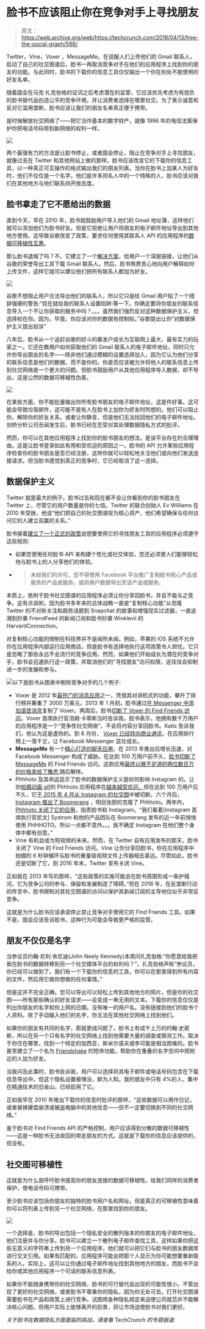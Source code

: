 # 脸书不应该阻止你在竞争对手上寻找朋友

> 原文：<https://web.archive.org/web/https://techcrunch.com/2018/04/13/free-the-social-graph/598/>

Twitter，Vine，Voxer ，MessageMe。在说服人们上传他们的 Gmail 联系人，启动了自己的社交图谱后，脸书一再取消竞争对手在他们的应用程序上找到你的[](https://web.archive.org/web/20191008184225/https://crunchbase.com/organization/facebook)朋友的功能。与此同时，脸书的下载你的信息工具仅仅输出一个你在别处不能使用的好友名单。

随着国会在马克·扎克伯格的证词之后考虑潜在的监管，它应该优先考虑为有抱负的脸书替代品创造公平的竞争环境，并让消费者选择在哪里社交。为了表示诚意和反对它滥用垄断，脸书应该让我们的朋友名单真正便于携带。

是时候解放社交网络了——把它当作基本的数字财产，就像 1996 年的电信法案保护你把电话号码带到新网络的权利一样。

![](img/00d6df611c31d8411e2e2fc599457c36.png)

两个最强有力的方法是让脸书停止，或者国会停止，阻止在竞争对手上寻找朋友，就像过去在 Twitter 和其他网站上做的那样。脸书应该改变它的下载你的信息工具，以一种真正可互操作的格式输出我们的朋友列表。当你在脸书上加某人为好友时，他们不仅仅是一个名字。他们是许多同名人中的一个特殊的人，脸书应该对我们在其他地方与他们联系持开放态度。

## 脸书拿走了它不愿给出的数据

直到今天，早在 2010 年，脸书就鼓励用户导入他们的 Gmail 地址簿，这样他们就可以添加他们为脸书好友。但是它拒绝让用户将朋友的电子邮件地址导出到其他地方使用。这导致谷歌改变了政策，要求任何使用其联系人 API 的应用程序的[数据可移植性互惠](https://web.archive.org/web/20191008184225/https://beta.techcrunch.com/2010/11/04/facebook-google-contacts/?_ga=2.177373281.576575749.1523206016-1361550980.1392837599)。

那么脸书退缩了吗？不。它建立了一个[解决方案](https://web.archive.org/web/20191008184225/https://beta.techcrunch.com/2010/11/08/facebook-finds-a-new-way-to-liberate-your-gmail-contact-data/?_ga=2.257649743.576575749.1523206016-1361550980.1392837599)，给用户一个深层链接，让他们从谷歌的荣誉导出工具下载 Gmail 联系人。然后，脸书煞费苦心地向用户解释如何上传文件，这样它就可以建议他们把所有联系人都加为好友。

![](img/186d8455d04587f00ff2b391e27212ed.png)

谷歌不想阻止用户合法导出他们的联系人，所以它只是给 Gmail 用户贴了一个措辞强硬的警告:“现在就给我的联系人设置陷阱:等一下。你确定要将你朋友的联系信息导入一个不让你获取的服务中吗？。。。虽然我们强烈反对这种数据保护主义，但选择权在你。因为，毕竟，你应该对你的数据有控制权。”谷歌提出让你“对数据保护主义提出投诉”

八年后，脸书从一个追赶谷歌的好斗的暴发户成长为互联网上最大、最有实力的玩家之一。它还在教用户如何获取他们的 Gmail 联系人的电子邮件地址，同时只允许你导出朋友的名字——除非他们通过模糊的设置选择加入，因为它认为他们分享的联系信息是他们的数据，而不是你的。你是否应该被允许将他人的联系信息上传到社交网络是一个更大的问题。但脸书鼓励用户从其他应用程序导入数据，却不导出，这是公然的数据可移植性伪善。

![](img/40506326ed6baa2a4757dcdc301bef6e.png)

在某些方面，你不能批量输出你所有脸书朋友的电子邮件地址，这是件好事。这可能会导致垃圾邮件，这可能不是有人在脸书上加你为好友时所想的。他们可以阻止你，解除你的好友关系，或者让你静音，但是他们无法找回他们的电子邮件地址。剑桥分析公司丑闻发生后，脸书已经在忍受对其处理数据隐私方式的批评。

然而，你可以在其他应用程序上找到你的脸书朋友的想法，是该平台存在的合理理由。这是让脸书登录如此有用和受欢迎的原因之一。脸书的 API 允许某些应用程序检查你的脸书朋友是否已经注册，这样你就可以轻松地关注他们或向他们发送连接请求。但当脸书感觉到真正的竞争时，它已经取消了这一选择。

## 数据保护主义

Twitter 就是最大的例子。脸书过去和现在都不会让你看到你的脸书朋友在 Twitter 上，尽管它的用户数量是你的七倍。Twitter 的联合创始人 Ev Williams 在 2010 年受挫，他说“他们把自己的社交图谱视为核心资产，他们希望确保与任何访问它的人建立双赢的关系。”

脸书接着[建立了一个正式的政策](https://web.archive.org/web/20191008184225/https://beta.techcrunch.com/2013/01/25/facebook-bans-replicating-its-functionality/?_ga=2.216140114.576575749.1523206016-1361550980.1392837599)说想要使用它的寻找朋友工具的应用程序必须遵守这些规则:

*   如果您使用任何脸书 API 来构建个性化或社交体验，您还必须使人们能够轻松地与脸书上的人分享他们的体验。
*   > 未经我们的许可，您不得使用 Facebook 平台推广复制脸书核心产品或服务的产品或服务，或将用户数据导出至该产品或服务。
    > 
    > 

本质上，依附于脸书社交图谱的应用程序必须让你分享回脸书，并且不能与之竞争。这有点讽刺，因为脸书多年来的总体战略一直是“复制核心功能”从克隆 Twitter 的不对称关注和趋势话题到 Snapchat 的故事和增强现实过滤器，一直追溯到抄袭 FriendFeed 的新闻订阅和脸书抄袭 Winklevii 的 HarvardConnection。

对复制核心功能的限制在科技界并不是闻所未闻。例如，苹果的 iOS 系统不允许你在应用程序内部运行应用商店。但是脸书有选择地执行这项政策令人担忧。它只是忽略了那些永远不会流行的竞争应用。然而，如果他们开始成长为潜在的竞争对手，脸书会迅速执行这一政策，并取消他们的“寻找朋友”访问权限，这往往会抑制进一步的发展和参与。

![](img/59f32cf95442df126d5b6ad1185f908a.png)以下是脸书从图表中剔除竞争对手的几个例子:

*   Voxer 是 2012 年[最热门的消息应用](https://web.archive.org/web/20191008184225/https://techcrunch.com/2012/04/11/walkie-talkie-app-voxer-goes-big-ivp-and-intel-lead-30-million-round/)之一，凭借其对讲机式的功能，攀升了排行榜并筹集了 3000 万美元。2013 年 1 月初，脸书通过[在 Messenger 中添加语音消息](https://web.archive.org/web/20191008184225/https://techcrunch.com/2013/01/03/facebook-voice-messaging/)复制了 Voxer。两周后，脸书[切断了 Voxer 的 Find Friends 访问](https://web.archive.org/web/20191008184225/https://beta.techcrunch.com/2013/01/18/facebook-data-voxer)。Voxer 首席执行官汤姆·卡蒂斯当时告诉我，脸书表示，他拥有数千万用户的应用程序是一个“竞争性社交网络”，不会将内容分享回脸书。Katis 告诉我们，他认为这是虚伪的。到 6 月份， [Voxer 已经转向商业通讯](https://web.archive.org/web/20191008184225/https://techcrunch.com/2013/06/25/voxer-transforms-into-a-walkie-talkie-service-for-the-business-world/)，在应用排行榜上一落千丈，让 Facebook Messenger 茁壮成长。
*   **MessageMe** 有一个[精心打造的聊天应用](https://web.archive.org/web/20191008184225/https://techcrunch.com/2013/03/08/messageme/)，在 2013 年推出后增长迅速，对 Facebook Messenger 构成了威胁。在达到 100 万用户前不久，[脸书切断了 MessageMe](https://web.archive.org/web/20191008184225/https://techcrunch.com/2013/03/15/facebook-messageme/) 的 Find Friends 访问。这款应用[最终以微不足道的两位数百万的价格卖给了雅虎](https://web.archive.org/web/20191008184225/https://techcrunch.com/2013/03/19/messageme-2/),随后解体。
*   Phhhoto 及其命运显示了脸书的数据保护主义是如何影响 Instagram 的。让你[拍摄动画 gif](https://web.archive.org/web/20191008184225/https://techcrunch.com/2014/09/15/phhhoto-is-an-addictive-albeit-poorly-named-gif-style-photo-app/)的 Phhhoto 应用程序在[越来越受欢迎。](https://web.archive.org/web/20191008184225/https://techcrunch.com/2015/03/30/phhhoto-tops-1-million-users/)但在达到 100 万用户后不久，它[于 2015 年 4 月从 Instagram 的社交图](https://web.archive.org/web/20191008184225/https://techcrunch.com/2015/04/24/nochill/)中被切断。六个月后， [Instagram 推出了 Boomerang](https://web.archive.org/web/20191008184225/https://techcrunch.com/2015/10/22/instagram-boomerang/) ，明目张胆的克隆了 Phhhoto。两年内， [Phhhoto 关闭了它的应用](https://web.archive.org/web/20191008184225/https://techcrunch.com/2017/06/20/phhhoto-shuts-down/)，指责脸书和 Instagram。“我们看着[Instagram 首席执行官凯文] Systrom 和他的产品团队在 Boomerang 发布的近一年前悄悄使用 PHHHOTO。所以一点都不意外。。。我不确定 Instagram 在他们整个身体中都有创意。”
*   Vine 有机会成为短视频的未来。然而，在 Twitter 自有应用发布的那天，脸书关闭了 Vine 的 Find Friends 访问。Vine 让你分享回脸书，你在应用程序中拍摄的 6 秒钟循环与脸书的重量级视频文件上传器相去甚远。尽管如此，脸书还是切断了它，到 2016 年末，Twitter 宣布关闭 Vine。

正如我在 2013 年写的那样，“这些政策的实施可能会在脸书周围形成一条护城河。它为竞争公司的参与、保留和发展制造了障碍。”但在 2018 年，在反垄断行动的传言中，脸书限制对其社交图谱的访问以保护其新闻订阅的主导地位似乎非常反竞争。

这就是为什么脸书应该承诺停止禁止竞争对手使用它的 Find Friends 工具。如果不是，国会应该告诉脸书，这种行为可能会导致更严格的监管。

## 朋友不仅仅是名字

当参议员约翰·尼利·肯尼迪(John Neely Kennedy)本周问扎克伯格:“你愿意给我把我在脸书的数据转移到另一个社交媒体平台的权利吗？”，扎克伯格声称“参议员，你已经可以做到了。我们有一个下载你的信息的工具，你可以在那里得到所有内容的文件，然后用它做你想做的任何事情。”

但是这并不完全正确。您可以导出可以轻松上传到其他地方的照片。但是你的社交图——所有那些确认的好友请求——会变成一串无用的文本。下载你的信息仅仅是列出你朋友的名字和你上网的日期。没有唯一的用户名。没有链接到他们的脸书个人资料。除了手动输入他们的名字，你无法在其他社交网络上找到他们。

如果你的朋友有共同的名字，那就更成问题了。脸书上有成千上万的约翰·史密斯，所以在另一个只有名字的社交网络上找到他需要大量的调查或猜测工作。取决于你住在哪里，找到一个特定的加西亚，斯米尔诺夫或李可能是相当困难的。脸书甚至建立了一个名为 [Friendshake](https://web.archive.org/web/20191008184225/https://techcrunch.com/2012/06/24/friendshake-facebooks-new-mobile-feature-for-finding-people-nearby-and-a-highlight-killer/) 的短命功能，帮助你在重叠的名字空间中把附近的人加为好友。

当我问及此事时，脸书告诉我，用户可以选择将其电子邮件或电话号码包含在下载信息导出中。但这个隐私设置被埋没，鲜为人知。我的朋友中只有 4%的人，集中在精通技术的旧金山，已经启用了它。

正如我早在 2010 年推出下载你的信息时批评的那样，“这些数据可以用作日记，或者替换硬盘崩溃或被盗电脑中的其他信息——但不一定要切换到不同的社交网络。”

鉴于脸书对 Find Friends API 的严格控制，用户应该得到分散的数据可移植性——这是一种脸书无法收回的带走朋友的方式。这就是下载你的信息应该提供的，但没有。

## 社交图可移植性

这就是为什么我呼吁脸书提高你的朋友连接的数据可移植性。给我们同样的消费者保护，使电话号码可携带。

至少脸书应该包括你朋友的独特的脸书用户名和网址。但是真正的可移植性意味着你可以将列表上传到另一个社交网络，在那里找到你的朋友。

![](img/33e41583a84f83102b28fa6218c3975f.png)

一个选择是，脸书的导出包括一个隐私安全的散列版本的你朋友的电子邮件地址，他们注册并与你分享。脸书可以建立一个散列电子邮件查找工具，这样如果你把这些无意义的字符串上传到另一个应用程序，他们就可以把它们与脸书的朋友数据库进行交叉引用。如果有匹配的，应用程序可能会把那个人显示为你可能想要重新联系的人。实际上，这可以让你通过电子邮件地址找到其他地方的朋友，而脸书不会给你或其他应用程序一个可读的联系信息列表。

如果你不能随身携带你的社交网络，脸书的可行替代品出现的可能性很小。不管出现了更好的社交网络，或者脸书不尊重你的隐私，因为你无处可去。打开社交图谱需要脸书在产品和政策上进行竞争。试图用各种隐私规定来迫使公司就范并不能解决核心问题。但用户实际上能够离开的前景，将让市场迫使脸书对我们更好。

*关于脸书在数据隐私方面面临的挑战，请查看 TechCrunch 的专题报道:*